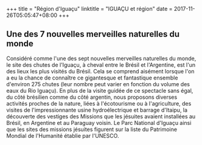 +++
title = "Région d'Iguaçu"
linktitle = "IGUAÇU et région"
date = 2017-11-26T05:05:47+08:00
+++
## Une des 7 nouvelles merveilles naturelles du monde
Considéré comme l'une des sept nouvelles merveilles naturelles du monde, le site des chutes de l'Iguaçu, à cheval entre le Brésil et l'Argentine, est l'un des lieux les plus visités du Brésil. Cela se comprend aisément lorsque l'on a eu la chance de connaître ce gigantesque et fantastique ensemble d'environ 275 chutes (leur nombre peut varier en fonction du volume des eaux du Rio Iguaçu). En plus de la visite guidée de ce spectacle sans égal, du côté brésilien comme du côté argentin, nous proposons diverses activités proches de la nature, liées à l'écotourisme ou à l'agriculture, des visites de l'impressionnante usine hydroélectrique et barrage d'Itaipu, la découverte des vestiges des Missions que les jésuites avaient installées au Brésil, en Argentine et au Paraguay voisin. Le Parc National d'Iguaçu ainsi que les sites des missions jésuites figurent sur la liste du Patrimoine Mondial de l'Humanité établie par l'UNESCO.
